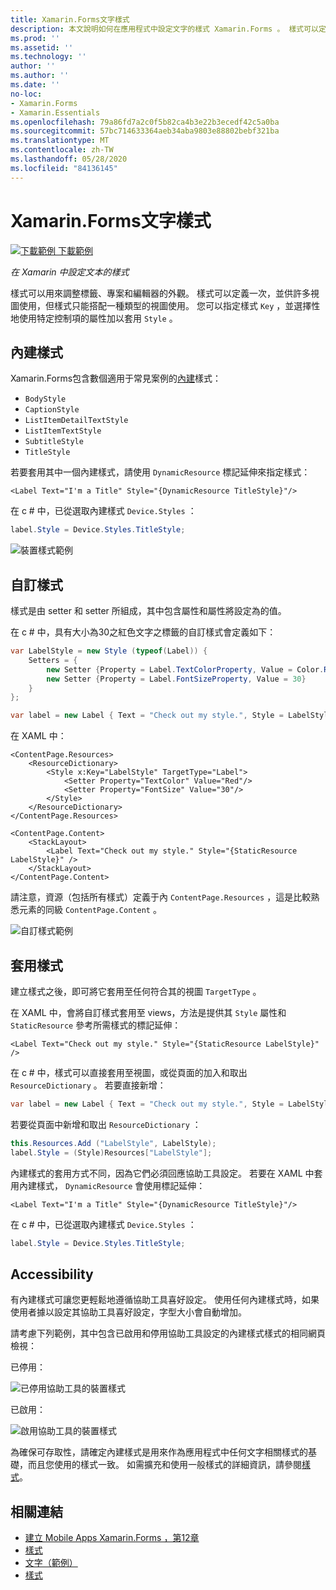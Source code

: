 ```yaml
---
title: Xamarin.Forms文字樣式
description: 本文說明如何在應用程式中設定文字的樣式 Xamarin.Forms 。 樣式可以定義一次，並供許多視圖使用，但樣式只能搭配一種類型的視圖使用。
ms.prod: ''
ms.assetid: ''
ms.technology: ''
author: ''
ms.author: ''
ms.date: ''
no-loc:
- Xamarin.Forms
- Xamarin.Essentials
ms.openlocfilehash: 79a86fd7a2c0f5b82ca4b3e22b3ecedf42c5a0ba
ms.sourcegitcommit: 57bc714633364aeb34aba9803e88802bebf321ba
ms.translationtype: MT
ms.contentlocale: zh-TW
ms.lasthandoff: 05/28/2020
ms.locfileid: "84136145"
---
```

# <a name="xamarinforms-text-styles"></a>Xamarin.Forms文字樣式

[![下載範例 ](~/media/shared/download.png) 下載範例](https://docs.microsoft.com/samples/xamarin/xamarin-forms-samples/userinterface-text)

_在 Xamarin 中設定文本的樣式_

樣式可以用來調整標籤、專案和編輯器的外觀。 樣式可以定義一次，並供許多視圖使用，但樣式只能搭配一種類型的視圖使用。
您可以指定樣式 `Key` ，並選擇性地使用特定控制項的屬性加以套用 `Style` 。

<a name="Built-In_Styles" />

## <a name="built-in-styles"></a>內建樣式

Xamarin.Forms包含數個適用于常見案例的[內建](xref:Xamarin.Forms.Device.Styles)樣式：

- `BodyStyle`
- `CaptionStyle`
- `ListItemDetailTextStyle`
- `ListItemTextStyle`
- `SubtitleStyle`
- `TitleStyle`

若要套用其中一個內建樣式，請使用 `DynamicResource` 標記延伸來指定樣式：

```xaml
<Label Text="I'm a Title" Style="{DynamicResource TitleStyle}"/>
```

在 c # 中，已從選取內建樣式 `Device.Styles` ：

```csharp
label.Style = Device.Styles.TitleStyle;
```

![裝置樣式範例](styles-images/builtinstyles.png)

<a name="Custom_Styles" />

## <a name="custom-styles"></a>自訂樣式

樣式是由 setter 和 setter 所組成，其中包含屬性和屬性將設定為的值。

在 c # 中，具有大小為30之紅色文字之標籤的自訂樣式會定義如下：

```csharp
var LabelStyle = new Style (typeof(Label)) {
    Setters = {
        new Setter {Property = Label.TextColorProperty, Value = Color.Red},
        new Setter {Property = Label.FontSizeProperty, Value = 30}
    }
};

var label = new Label { Text = "Check out my style.", Style = LabelStyle };
```

在 XAML 中：

```xaml
<ContentPage.Resources>
    <ResourceDictionary>
        <Style x:Key="LabelStyle" TargetType="Label">
            <Setter Property="TextColor" Value="Red"/>
            <Setter Property="FontSize" Value="30"/>
        </Style>
    </ResourceDictionary>
</ContentPage.Resources>

<ContentPage.Content>
    <StackLayout>
        <Label Text="Check out my style." Style="{StaticResource LabelStyle}" />
    </StackLayout>
</ContentPage.Content>
```

請注意，資源（包括所有樣式）定義于內 `ContentPage.Resources` ，這是比較熟悉元素的同級 `ContentPage.Content` 。

![自訂樣式範例](styles-images/customstyle.png)

<a name="Applying_Styles" />

## <a name="applying-styles"></a>套用樣式

建立樣式之後，即可將它套用至任何符合其的視圖 `TargetType` 。

在 XAML 中，會將自訂樣式套用至 views，方法是提供其 `Style` 屬性和 `StaticResource` 參考所需樣式的標記延伸：

```xaml
<Label Text="Check out my style." Style="{StaticResource LabelStyle}" />
```

在 c # 中，樣式可以直接套用至視圖，或從頁面的加入和取出 `ResourceDictionary` 。 若要直接新增：

```csharp
var label = new Label { Text = "Check out my style.", Style = LabelStyle };
```

若要從頁面中新增和取出 `ResourceDictionary` ：

```csharp
this.Resources.Add ("LabelStyle", LabelStyle);
label.Style = (Style)Resources["LabelStyle"];
```

內建樣式的套用方式不同，因為它們必須回應協助工具設定。 若要在 XAML 中套用內建樣式， `DynamicResource` 會使用標記延伸：

```xaml
<Label Text="I'm a Title" Style="{DynamicResource TitleStyle}"/>
```

在 c # 中，已從選取內建樣式 `Device.Styles` ：

```csharp
label.Style = Device.Styles.TitleStyle;
```

## <a name="accessibility"></a>Accessibility

有內建樣式可讓您更輕鬆地遵循協助工具喜好設定。 使用任何內建樣式時，如果使用者據以設定其協助工具喜好設定，字型大小會自動增加。

請考慮下列範例，其中包含已啟用和停用協助工具設定的內建樣式樣式的相同網頁檢視：

已停用：

![已停用協助工具的裝置樣式](styles-images/pre-access.png)

已啟用：

![啟用協助工具的裝置樣式](styles-images/post-access.png)

為確保可存取性，請確定內建樣式是用來作為應用程式中任何文字相關樣式的基礎，而且您使用的樣式一致。 如需擴充和使用一般樣式的詳細資訊，請參閱[樣式](~/xamarin-forms/user-interface/styles/index.md)。

## <a name="related-links"></a>相關連結

- [建立 Mobile Apps Xamarin.Forms ，第12章](https://developer.xamarin.com/r/xamarin-forms/book/chapter12.pdf)
- [樣式](~/xamarin-forms/user-interface/styles/index.md)
- [文字（範例）](https://docs.microsoft.com/samples/xamarin/xamarin-forms-samples/userinterface-text)
- [樣式](xref:Xamarin.Forms.Style)
